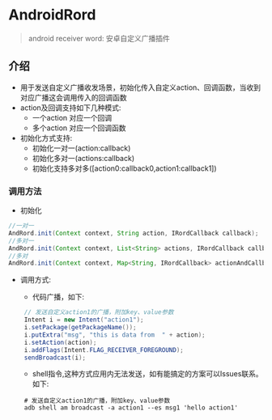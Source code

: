 # AndroidRord

> android receiver word: 安卓自定义广播插件


## 介绍

* 用于发送自定义广播收发场景，初始化传入自定义action、回调函数，当收到对应广播这会调用传入的回调函数
* action及回调支持如下几种模式:
    - 一个action 对应一个回调
    - 多个action 对应一个回调函数
* 初始化方式支持:
    - 初始化一对一(action:callback)
    - 初始化多对一(actions:callback)
    - 初始化支持多对多([action0:callback0,action1:callback1])

### 调用方法

* 初始化

``` java
//一对一
AndRord.init(Context context, String action, IRordCallback callback);
//多对一
AndRord.init(Context context, List<String> actions, IRordCallback callback);
//多对
AndRord.init(Context context, Map<String, IRordCallback> actionAndCallback)
```

* 调用方式:

  - 代码广播，如下:
  
  ``` java
   // 发送自定义action1的广播，附加key、value参数
   Intent i = new Intent("action1");
   i.setPackage(getPackageName());
   i.putExtra("msg", "this is data from  " + action);
   i.setAction(action);
   i.addFlags(Intent.FLAG_RECEIVER_FOREGROUND);
   sendBroadcast(i);
  ```
  
  - shell指令,这种方式应用内无法发送，如有能搞定的方案可以Issues联系。如下:
  
  ``` shell
   # 发送自定义action1的广播，附加key、value参数
   adb shell am broadcast -a action1 --es msg1 'hello action1'
  ```

